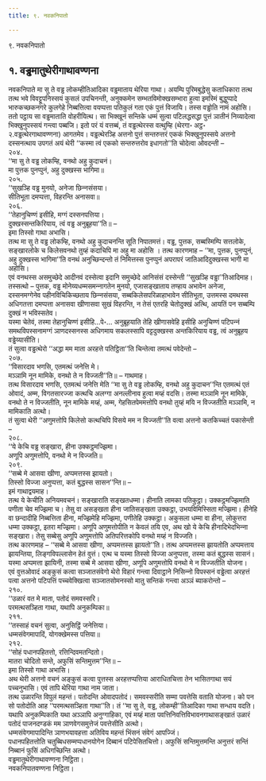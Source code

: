 ```yaml
---
title: ९. नवकनिपातो

---
```

९. नवकनिपातो  


## १. वड्ढमातुथेरीगाथावण्णना

नवकनिपाते मा सु ते वड्ढ लोकम्हीतिआदिका वड्ढमाताय थेरिया गाथा। अयम्पि पुरिमबुद्धेसु कताधिकारा तत्थ तत्थ भवे विवट्टूपनिस्सयं कुसलं उपचिनन्ती, अनुक्‍कमेन सम्भतविमोक्खसम्भारा हुत्वा इमस्मिं बुद्धुप्पादे भारुकच्छकनगरे कुलगेहे निब्बत्तित्वा वयप्पत्ता पतिकुलं गता एकं पुत्तं विजायि। तस्स वड्ढोति नामं अहोसि। ततो पट्ठाय सा वड्ढमाताति वोहरीयित्थ। सा भिक्खूनं सन्तिके धम्मं सुत्वा पटिलद्धसद्धा पुत्तं ञातीनं निय्यादेत्वा भिक्खुनुपस्सयं गन्त्वा पब्बजि। इतो परं यं वत्तब्बं, तं वड्ढत्थेरस्स वत्थुम्हि (थेरगा॰ अट्ठ॰ २.वड्ढत्थेरगाथावण्णना) आगतमेव। वड्ढत्थेरञ्हि अत्तनो पुत्तं सन्तरुत्तरं एककं भिक्खुनुपस्सये अत्तनो दस्सनत्थाय उपगतं अयं थेरी ‘‘कस्मा त्वं एकको सन्तरुत्तरोव इधागतो’’ति चोदेत्वा ओवदन्ती –  
२०४.  
‘‘मा सु ते वड्ढ लोकम्हि, वनथो अहु कुदाचनं।  
मा पुत्तक पुनप्पुनं, अहु दुक्खस्स भागिमा॥  
२०५.  
‘‘सुखञ्हि वड्ढ मुनयो, अनेजा छिन्‍नसंसया।  
सीतिभूता दमप्पत्ता, विहरन्ति अनासवा॥  
२०६.  
‘‘तेहानुचिण्णं इसीहि, मग्गं दस्सनपत्तिया।  
दुक्खस्सन्तकिरियाय, त्वं वड्ढ अनुब्रूहया’’ति॥ –  
इमा तिस्सो गाथा अभासि।  
तत्थ मा सु ते वड्ढ लोकम्हि, वनथो अहु कुदाचनन्ति सूति निपातमत्तं। वड्ढ, पुत्तक, सब्बस्मिम्पि सत्तलोके, सङ्खारलोके च किलेसवनथो तुय्हं कदाचिपि मा अहु मा अहोसि । तत्थ कारणमाह – ‘‘मा, पुत्तक, पुनप्पुनं, अहु दुक्खस्स भागिमा’’ति वनथं अनुच्छिन्दन्तो तं निमित्तस्स पुनप्पुनं अपरापरं जातिआदिदुक्खस्स भागी मा अहोसि।  
एवं वनथस्स असमुच्छेदे आदीनवं दस्सेत्वा इदानि समुच्छेदे आनिसंसं दस्सेन्ती ‘‘सुखञ्हि वड्ढा’’तिआदिमाह। तस्सत्थो – पुत्तक, वड्ढ मोनेय्यधम्मसमन्‍नागतेन मुनयो, एजासङ्खाताय तण्हाय अभावेन अनेजा, दस्सनमग्गेनेव पहीनविचिकिच्छताय छिन्‍नसंसया, सब्बकिलेसपरिळाहाभावेन सीतिभूता, उत्तमस्स दमथस्स अधिगतत्ता दमप्पत्ता अनासवा खीणासवा सुखं विहरन्ति, न तेसं एतरहि चेतोदुक्खं अत्थि, आयतिं पन सब्बम्पि दुक्खं न भविस्सतेव।  
यस्मा चेतेवं, तस्मा तेहानुचिण्णं इसीहि…पे॰… अनुब्रूहयाति तेहि खीणासवेहि इसीहि अनुचिण्णं पटिपन्‍नं समथविपस्सनामग्गं ञाणदस्सनस्स अधिगमाय सकलस्सापि वट्टदुक्खस्स अन्तकिरियाय वड्ढ, त्वं अनुब्रूहय वड्ढेय्यासीति।  
तं सुत्वा वड्ढत्थेरो ‘‘अद्धा मम माता अरहत्ते पतिट्ठिता’’ति चिन्तेत्वा तमत्थं पवेदेन्तो –  
२०७.  
‘‘विसारदाव भणसि, एतमत्थं जनेत्ति मे।  
मञ्‍ञामि नून मामिके, वनथो ते न विज्‍जती’’ति॥ – गाथमाह।  
तत्थ विसारदाव भणसि, एतमत्थं जनेत्ति मेति ‘‘मा सु ते वड्ढ लोकम्हि, वनथो अहु कुदाचन’’न्ति एतमत्थं एतं ओवादं, अम्म, विगतसारज्‍जा कत्थचि अलग्गा अनल्‍लीनाव हुत्वा मय्हं वदसि। तस्मा मञ्‍ञामि नून मामिके, वनथो ते न विज्‍जतीति, नून मामिके मय्हं, अम्म, गेहसितपेममत्तोपि वनथो तुय्हं मयि न विज्‍जतीति मञ्‍ञामि, न मामिकाति अत्थो।  
तं सुत्वा थेरी ‘‘अणुमत्तोपि किलेसो कत्थचिपि विसये मम न विज्‍जती’’ति वत्वा अत्तनो कतकिच्‍चतं पकासेन्ती –  
२०८.  
‘‘ये केचि वड्ढ सङ्खारा, हीना उक्‍कट्ठमज्झिमा।  
अणूपि अणुमत्तोपि, वनथो मे न विज्‍जति॥  
२०९.  
‘‘सब्बे मे आसवा खीणा, अप्पमत्तस्स झायतो।  
तिस्सो विज्‍जा अनुप्पत्ता, कतं बुद्धस्स सासन’’न्ति॥ –  
इमं गाथाद्वयमाह।  
तत्थ ये केचीति अनियमवचनं। सङ्खाराति सङ्खतधम्मा। हीनाति लामका पतिकुट्ठा। उक्‍कट्ठमज्झिमाति पणीता चेव मज्झिमा च। तेसु वा असङ्खता हीना जातिसङ्खता उक्‍कट्ठा, उभयविमिस्सिता मज्झिमा। हीनेहि वा छन्दादीहि निब्बत्तिता हीना, मज्झिमेहि मज्झिमा, पणीतेहि उक्‍कट्ठा। अकुसला धम्मा वा हीना, लोकुत्तरा धम्मा उक्‍कट्ठा, इतरा मज्झिमा। अणूपि अणुमत्तोपीति न केवलं तयि एव, अथ खो ये केचि हीनादिभेदभिन्‍ना सङ्खारा। तेसु सब्बेसु अणूपि अणुमत्तोपि अतिपरित्तकोपि वनथो मय्हं न विज्‍जति।  
तत्थ कारणमाह – ‘‘सब्बे मे आसवा खीणा, अप्पमत्तस्स झायतो’’ति। तत्थ अप्पमत्तस्स झायतोति अप्पमत्ताय झायन्तिया, लिङ्गविपल्‍लासेन हेतं वुत्तं। एत्थ च यस्मा तिस्सो विज्‍जा अनुप्पत्ता, तस्मा कतं बुद्धस्स सासनं। यस्मा अप्पमत्ता झायिनी, तस्मा सब्बे मे आसवा खीणा, अणूपि अणुमत्तोपि वनथो मे न विज्‍जतीति योजना।  
एवं वुत्तओवादं अङ्कुसं कत्वा सञ्‍जातसंवेगो थेरो विहारं गन्त्वा दिवाट्ठाने निसिन्‍नो विपस्सनं वड्ढेत्वा अरहत्तं पत्वा अत्तनो पटिपत्तिं पच्‍चवेक्खित्वा सञ्‍जातसोमनस्सो मातु सन्तिकं गन्त्वा अञ्‍ञं ब्याकरोन्तो –  
२१०.  
‘‘उळारं वत मे माता, पतोदं समवस्सरि।  
परमत्थसञ्हिता गाथा, यथापि अनुकम्पिका॥  
२११.  
‘‘तस्साहं वचनं सुत्वा, अनुसिट्ठिं जनेत्तिया।  
धम्मसंवेगमापादिं, योगक्खेमस्स पत्तिया॥  
२१२.  
‘‘सोहं पधानपहितत्तो, रत्तिन्दिवमतन्दितो।  
मातरा चोदितो सन्ते, अफुसिं सन्तिमुत्तम’’न्ति॥ –  
इमा तिस्सो गाथा अभासि।  
अथ थेरी अत्तनो वचनं अङ्कुसं कत्वा पुत्तस्स अरहत्तप्पत्तिया आराधितचित्ता तेन भासितगाथा सयं पच्‍चनुभासि। एवं तापि थेरिया गाथा नाम जाता।  
तत्थ उळारन्ति विपुलं महन्तं। पतोदन्ति ओवादपतोदं। समवस्सरीति सम्मा पवत्तेसि वताति योजना। को पन सो पतोदोति आह ‘‘परमत्थसञ्हिता गाथा’’ति। तं ‘‘मा सु ते, वड्ढ, लोकम्ही’’तिआदिका गाथा सन्धाय वदति। यथापि अनुकम्पिकाति यथा अञ्‍ञापि अनुग्गाहिका, एवं मय्हं माता पवत्तिनिवत्तिविभावनगाथासङ्खातं उळारं पतोदं पाजनदण्डकं मम ञाणवेगसमुत्तेजं पवत्तेसीति अत्थो।  
धम्मसंवेगमापादिन्ति ञाणभयावहत्ता अतिविय महन्तं भिंसनं संवेगं आपज्‍जिं।  
पधानपहितत्तोति चतुब्बिधसम्मप्पधानयोगेन दिब्बानं पटिपेसितचित्तो। अफुसिं सन्तिमुत्तमन्ति अनुत्तरं सन्तिं निब्बानं फुसिं अधिगच्छिन्ति अत्थो।  
वड्ढमातुथेरीगाथावण्णना निट्ठिता।  
नवकनिपातवण्णना निट्ठिता।  